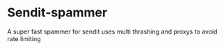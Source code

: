 # Sendit-spammer
A super fast spammer for sendit uses multi thrashing and proxys to avoid rate limiting
